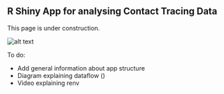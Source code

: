 ## R Shiny App for analysing Contact Tracing Data

This page is under construction.

![alt text](http://www1.aidos.net/image.jpg)

To do:
- Add general information about app structure
- Diagram explaining dataflow ()
- Video explaining renv


